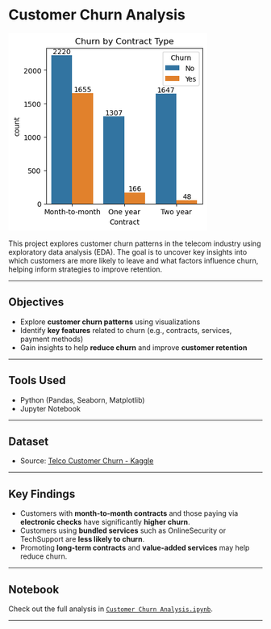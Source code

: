 # Customer Churn Analysis

![Churn by Contract Type](images/churn_by_contract.png)

This project explores customer churn patterns in the telecom industry using exploratory data analysis (EDA). The goal is to uncover key insights into which customers are more likely to leave and what factors influence churn, helping inform strategies to improve retention.

---

## Objectives

- Explore **customer churn patterns** using visualizations  
- Identify **key features** related to churn (e.g., contracts, services, payment methods)  
- Gain insights to help **reduce churn** and improve **customer retention**

---

## Tools Used

- Python (Pandas, Seaborn, Matplotlib)
- Jupyter Notebook

---

## Dataset

- Source: [Telco Customer Churn - Kaggle](https://www.kaggle.com/datasets/blastchar/telco-customer-churn)

---

## Key Findings

- Customers with **month-to-month contracts** and those paying via **electronic checks** have significantly **higher churn**.
- Customers using **bundled services** such as OnlineSecurity or TechSupport are **less likely to churn**.
- Promoting **long-term contracts** and **value-added services** may help reduce churn.

---

## Notebook

Check out the full analysis in [``Customer Churn Analysis.ipynb``]([Customer%20Churn%20EDA.ipynb](https://github.com/PrachiShandilya/customer-churn-analysis/blob/main/Customer%20Churn%20EDA.ipynb)).

---
